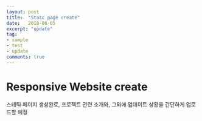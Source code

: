 ```yaml
---
layout: post
title:  "Statc page create"
date:   2018-06-05
excerpt: "update"
tag:
- sample
- test
- update
comments: true
---
```


# Responsive Website create
스테틱 페이지 생성완료, 프로젝트 관련 소개와, 그외에 업데이트 상황을 간단하게 업로드할 예정

